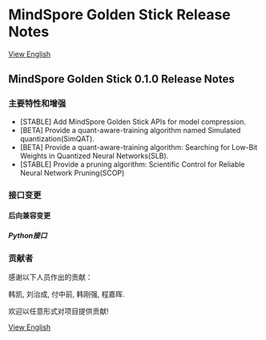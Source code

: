 # MindSpore Golden Stick Release Notes

[View English](./RELEASE.md)

## MindSpore Golden Stick 0.1.0 Release Notes

### 主要特性和增强

- [STABLE] Add MindSpore Golden Stick APIs for model compression.
- [BETA]   Provide a quant-aware-training algorithm named Simulated quantization(SimQAT).
- [BETA]   Provide a quant-aware-training algorithm: Searching for Low-Bit Weights in Quantized Neural Networks(SLB).
- [STABLE] Provide a pruning algorithm: Scientific Control for Reliable Neural Network Pruning(SCOP)

### 接口变更

#### 后向兼容变更

##### Python接口

### 贡献者

感谢以下人员作出的贡献：

韩凯, 刘治成, 付中前, 韩刚强, 程嘉晖.

欢迎以任意形式对项目提供贡献!

[View English](./RELEASE_CN.md)
